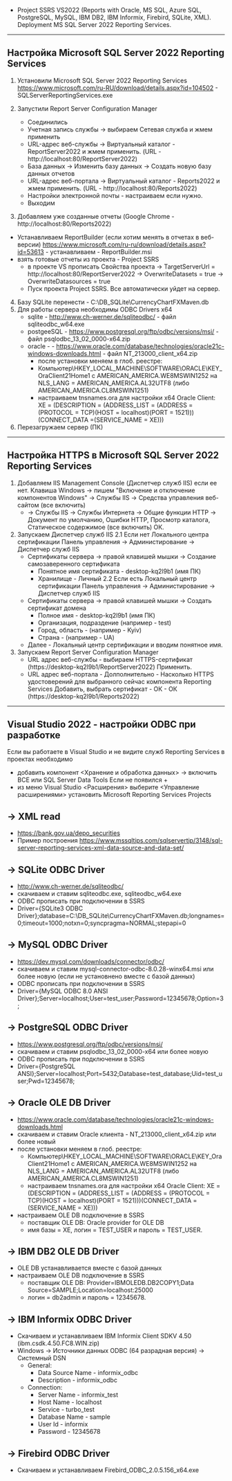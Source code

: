 - Project SSRS VS2022 (Reports with Oracle, MS SQL, Azure SQL, PostgreSQL, MySQL, IBM DB2, IBM Informix, Firebird, SQLite, XML).
Deployment MS SQL Server 2022 Reporting Services.

----------------------------------------------------------------------------
Настройка Microsoft SQL Server 2022 Reporting Services
----------------------------------------------------------------------------
1) Установили Microsoft SQL Server 2022 Reporting Services
   https://www.microsoft.com/ru-RU/download/details.aspx?id=104502 - SQLServerReportingServices.exe
2) Запустили Report Server Configuration Manager
   - Соединились
   - Учетная запись службы -> выбираем Сетевая служба и жмем применить
   - URL-адрес веб-службы -> Виртуальный каталог - ReportServer2022 и жмем применить. (URL - http://localhost:80/ReportServer2022)
   - База данных -> Изменить базу данных -> Создать новую базу данных отчетов
   - URL-адрес веб-портала -> Виртуальный каталог - Reports2022 и жмем применить. (URL - http://localhost:80/Reports2022)
   - Настройки электронной почты - настраиваем если нужно.
   - Выходим

 3) Добавляем уже созданные отчеты (Google Chrome - http://localhost:80/Reports2022)
   - Устанавливаем ReportBuilder (если хотим менять в отчетах в веб-версии)
     https://www.microsoft.com/ru-ru/download/details.aspx?id=53613 - устанавливаем - ReportBuilder.msi
   - взять готовые отчеты из проекта - Project SSRS
     - в проекте VS прописать Свойства проекта
       -> TargetServerUrl = http://localhost:80/ReportServer2022
       -> OverwriteDatasets = true
       -> OverwriteDatasources = true
     - Пуск проекта Project SSRS. Все автоматически уйдет на сервер.

  4) Базу SQLite перенести - C:\\DB_SQLite\\CurrencyChartFXMaven.db
  5) Для работы сервера необходимы ODBC Drivers x64
     - sqlite - http://www.ch-werner.de/sqliteodbc/ - файл sqliteodbc_w64.exe
     - postgeeSQL - https://www.postgresql.org/ftp/odbc/versions/msi/ - файл psqlodbc_13_02_0000-x64.zip
     - oracle - - https://www.oracle.com/database/technologies/oracle21c-windows-downloads.html - файл NT_213000_client_x64.zip
        - после установки меняем в глоб. реестре:
        - Компьютер\HKEY_LOCAL_MACHINE\SOFTWARE\ORACLE\KEY_OraClient21Home1 c AMERICAN_AMERICA.WE8MSWIN1252
          на NLS_LANG = AMERICAN_AMERICA.AL32UTF8 (либо AMERICAN_AMERICA.CL8MSWIN1251)
        - настраиваем tnsnames.ora для настройки x64 Oracle Client:
          XE = (DESCRIPTION = (ADDRESS_LIST = (ADDRESS = (PROTOCOL = TCP)(HOST = localhost)(PORT = 1521)))(CONNECT_DATA =(SERVICE_NAME = XE)))
  6) Перезагружаем сервер (ПК)

----------------------------------------------------------------------------
Настройка HTTPS в Microsoft SQL Server 2022 Reporting Services
----------------------------------------------------------------------------
1) Добавляем IIS Management Console (Диспетчер служб IIS) если ее нет.
   Клавиша Windows -> пишем "Включение и отключение компонентов Windows" -> Службы IIS -> Средства управления веб-сайтом (все включить)
   + -> Службы IIS -> Службы Интернета -> Общие функции HTTP -> Документ по умолчанию, Ошибки HTTP, Просмотр каталога, Статическое содержимое (все включить)
   ОК.
2) Запускаем Диспетчер служб IIS
   2.1 Если нет Локального центра сертификации
   Панель управления -> Администирование -> Диспетчер служб IIS
   - Сертификаты сервера -> правой клавишей мышки -> Создание самозаверенного сертификата
     - Понятное имя сертификата - desktop-kq2l9b1 (имя ПК)
     - Хранилище - Личный
   2.2 Если есть Локальный центр сертификации
   Панель управления -> Администирование -> Диспетчер служб IIS
   - Сертификаты сервера -> правой клавишей мышки -> Создать сертификат домена
     - Полное имя - desktop-kq2l9b1 (имя ПК)
     - Организация, подраздение (например - test)
     - Город, область - (например - Kyiv)
     - Страна - (например - UA)
   - Далее - Локальный центр сертификации и вводим понятное имя.
3) Запускаем Report Server Configuration Manager
   - URL адрес веб-службы - выбираем HTTPS-сертификат (https://desktop-kq2l9b1/ReportServer2022)
     Применить.
   - URL адрес веб-портала - Долполнительно - Насколько HTTPS удостоверений для выбранного сейчас компонента Reporting Services
     Добавить, выбрать сертификат - ОК - ОК (https://desktop-kq2l9b1/Reports2022)

----------------------------------------------------------------------------
Visual Studio 2022 - настройки ODBC при разработке
----------------------------------------------------------------------------
Если вы работаете в Visual Studio и не видите служб Reporting Services в проектах необходимо
 - добавить компонент <Хранение и обработка данных> -> включить ВСЕ или SQL Server Data Tools
Если не появился +
 - из меню Visual Studio <Расширения> выберите <Управление расширениями> установить Microsoft Reporting Services Projects

-> XML read
------------------------------------------------------
- https://bank.gov.ua/depo_securities
- Пример построения https://www.mssqltips.com/sqlservertip/3148/sql-server-reporting-services-xml-data-source-and-data-set/

-> SQLite ODBC Driver
------------------------------------------------------
- http://www.ch-werner.de/sqliteodbc/
- скачиваем и ставим sqliteodbc.exe, sqliteodbc_w64.exe
- ODBC прописать при подключении в SSRS
- Driver={SQLite3 ODBC Driver};database=C:\\DB_SQLite\\CurrencyChartFXMaven.db;longnames=0;timeout=1000;notxn=0;syncpragma=NORMAL;stepapi=0

-> MySQL ODBC Driver
------------------------------------------------------
- https://dev.mysql.com/downloads/connector/odbc/
- скачиваем и ставим mysql-connector-odbc-8.0.28-winx64.msi или более новую (если не установнено вместе с базой данных)
- ODBC прописать при подключении в SSRS
- Driver={MySQL ODBC 8.0 ANSI Driver};Server=localhost;User=test_user;Password=12345678;Option=3;

-> PostgreSQL ODBC Driver
------------------------------------------------------
- https://www.postgresql.org/ftp/odbc/versions/msi/
- скачиваем и ставим psqlodbc_13_02_0000-x64 или более новую
- ODBC прописать при подключении в SSRS
- Driver={PostgreSQL ANSI};Server=localhost;Port=5432;Database=test_database;Uid=test_user;Pwd=12345678;

-> Oracle OLE DB Driver
------------------------------------------------------
- https://www.oracle.com/database/technologies/oracle21c-windows-downloads.html
- скачиваем и ставим Oracle клиента - NT_213000_client_x64.zip или более новый
- после установки меняем в глоб. реестре:
  - Компьютер\HKEY_LOCAL_MACHINE\SOFTWARE\ORACLE\KEY_OraClient21Home1 c AMERICAN_AMERICA.WE8MSWIN1252
    на NLS_LANG = AMERICAN_AMERICA.AL32UTF8 (либо AMERICAN_AMERICA.CL8MSWIN1251)
  - настраиваем tnsnames.ora для настройки x64 Oracle Client:
    XE = (DESCRIPTION = (ADDRESS_LIST = (ADDRESS = (PROTOCOL = TCP)(HOST = localhost)(PORT = 1521)))(CONNECT_DATA =(SERVICE_NAME = XE)))
- настраиваем OLE DB подключение в SSRS
  - поставщик OLE DB: Oracle provider for OLE DB
  - имя базы = XE, логин = TEST_USER и пароль = TEST_USER.

-> IBM DB2 OLE DB Driver
------------------------------------------------------
- OLE DB устанавливается вместе с базой данных
- настраиваем OLE DB подключение в SSRS
  - поставщик OLE DB: Provider=IBMOLEDB.DB2COPY1;Data Source=SAMPLE;Location=localhost:25000
  - логин = db2admin и пароль = 12345678.

-> IBM Informix ODBC Driver
------------------------------------------------------
- Скачиваем и устанавливаем IBM Informix Client SDKV 4.50 (ibm.csdk.4.50.FC8.WIN.zip)
- Windows -> Источники данных ODBC (64 разрадная версия) -> Системный DSN
  - General:
    - Data Source Name - informix_odbc
    - Description - informix_odbc
  - Connection:
    - Server Name - informix_test
    - Host Name - localhost
    - Service - turbo_test
    - Database Name - sample
    - User Id - informix
    - Password - 12345678

-> Firebird ODBC Driver
------------------------------------------------------
- Скачиваем и устанавливаем Firebird_ODBC_2.0.5.156_x64.exe
